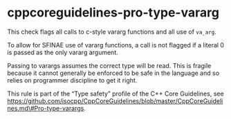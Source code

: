 cppcoreguidelines-pro-type-vararg
=================================

This check flags all calls to c-style vararg functions and all use of
`va_arg`.

To allow for SFINAE use of vararg functions, a call is not flagged if a
literal 0 is passed as the only vararg argument.

Passing to varargs assumes the correct type will be read. This is
fragile because it cannot generally be enforced to be safe in the
language and so relies on programmer discipline to get it right.

This rule is part of the “Type safety” profile of the C++ Core
Guidelines, see
https://github.com/isocpp/CppCoreGuidelines/blob/master/CppCoreGuidelines.md\#Pro-type-varargs.
